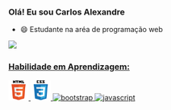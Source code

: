 ### Olá! Eu sou Carlos Alexandre

- 😄 Estudante na aréa de programação web

<div>
  <a href="https://github.com/xaandinho">
  <img height="180em" src="https://github-readme-stats.vercel.app/api?username=xaandinho&show_icons=true&theme=dracula&include_all_commits=true&count_private=true"/>
</div>
  

<h3 align= "left">Habilidade em Aprendizagem:</h3>
  <p align="left">
   <a href="https://www.w3.org/html/">
  <img src="https://raw.githubusercontent.com/devicons/devicon/master/icons/html5/html5-original-wordmark.svg" alt="html5" width="40" height="40"/>
    </a>
   <a href="https://www.w3schools.com/css/">   
  <img src="https://raw.githubusercontent.com/devicons/devicon/master/icons/css3/css3-original-wordmark.svg" alt= "css3" width="40" height="40"/>
    </a>   
   <a href="https://getbootstrap.com/">
  <img src="https://getbootstrap.com/docs/5.3/assets/brand/bootstrap-logo-shadow.png" alt="bootstrap" width="40" height="40"/>
    </a>
   <a href="https://developer.mozilla.org/en-US/docs/Web/JavaScript"> 
  <img src="https://upload.wikimedia.org/wikipedia/commons/thumb/9/99/Unofficial_JavaScript_logo_2.svg/800px-Unofficial_JavaScript_logo_2.svg.png" alt="javascript" width="37" height=" 40"/>
    </a>
  </p>
